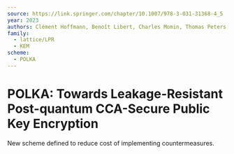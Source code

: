 ```yaml
---
source: https://link.springer.com/chapter/10.1007/978-3-031-31368-4_5
year: 2023
authors: Clément Hoffmann, Benoît Libert, Charles Momin, Thomas Peters, François-Xavier Standaert 
family:
  - lattice/LPR
  - KEM
scheme:
  - POLKA
---
```

# POLKA: Towards Leakage-Resistant Post-quantum CCA-Secure Public Key Encryption

New scheme defined to reduce cost of implementing countermeasures.